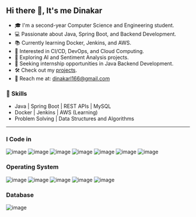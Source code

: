 ## Hi there 👋, It's me Dinakar

- 🎓 I'm a second-year Computer Science and Engineering student.
- 💻 Passionate about Java, Spring Boot, and Backend Development.
- 📚 Currently learning Docker, Jenkins, and AWS.
- 🚀 Interested in CI/CD, DevOps, and Cloud Computing.
- 🤖 Exploring AI and Sentiment Analysis projects.
- 🌱 Seeking internship opportunities in Java Backend Development.
- 🛠️ Check out my [projects](https://github.com/your-username?tab=repositories).
- 📧 Reach me at: dinakarl166@gmail.com

### 🌟 Skills
- Java | Spring Boot | REST APIs | MySQL
- Docker | Jenkins | AWS (Learning)
- Problem Solving | Data Structures and Algorithms

---

### I Code in
![image](https://github.com/user-attachments/assets/e9afb290-2969-4726-b51a-23acd63b50ef)
![image](https://github.com/user-attachments/assets/258b0436-1ab3-4838-9564-7a830332c15f)
![image](https://github.com/user-attachments/assets/6a68ace3-d5d1-49a4-9a3d-50dfd8229d58)
![image](https://github.com/user-attachments/assets/cfaf529a-4c77-4ad7-a40d-49e1551ef2f2)
![image](https://github.com/user-attachments/assets/8aab62a1-8e56-40bd-9de8-d7e3e8d0303e)
![image](https://github.com/user-attachments/assets/3aa25427-5947-4658-b0b9-32ab8093263a)
![image](https://github.com/user-attachments/assets/3e1990fe-758d-42ca-b88e-e2bc9b23a244)

### Operating System
![image](https://github.com/user-attachments/assets/a4e382bb-f3b9-4f62-8ab6-1963882e4215)
![image](https://github.com/user-attachments/assets/4f27927e-252e-4ec0-80ff-265ccaef1f07)
![image](https://github.com/user-attachments/assets/eee2ccf5-83ba-4fa2-a051-65e2c2f3fcf7)
![image](https://github.com/user-attachments/assets/40b2e285-3d1a-4858-b870-3862fd8c8f31)
![image](https://github.com/user-attachments/assets/8805905a-66ff-4fa4-9a5d-cdb415778090)

### Database
![image](https://github.com/user-attachments/assets/8ada2e44-45d0-48e6-9317-fc490199ee89)



<!--
**DinakarL/dinakarl** is a ✨ _special_ ✨ repository because its `README.md` (this file) appears on your GitHub profile.

Here are some ideas to get you started:

- 🔭 I’m currently working on ...
- 🌱 I’m currently learning ...
- 👯 I’m looking to collaborate on ...
- 🤔 I’m looking for help with ...
- 💬 Ask me about ...
- 📫 How to reach me: ...
- 😄 Pronouns: ...
- ⚡ Fun fact: ...
-->
